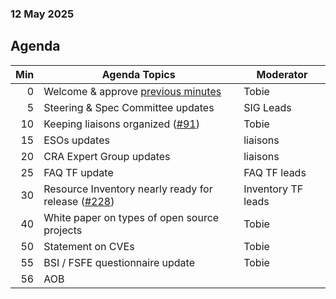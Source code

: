 ###  12 May 2025
##  Agenda
| Min | Agenda Topics | Moderator |
| --: | ----- | --- |
|   0 | Welcome & approve [previous minutes](https://github.com/orcwg/orcwg/pull/92) | Tobie |
|   5 | Steering & Spec Committee updates | SIG Leads |
|  10 | Keeping liaisons organized ([#91](https://github.com/orcwg/orcwg/pull/91)) | Tobie |
|  15 | ESOs updates | liaisons |
|  20 | CRA Expert Group updates | liaisons |
|  25 | FAQ TF update | FAQ TF leads |
|  30 | Resource Inventory nearly ready for release ([#228](https://github.com/orcwg/cra-hub/pull/228)) | Inventory TF leads |
|  40 | White paper on types of open source projects | Tobie |
|  50 | Statement on CVEs | Tobie |
|  55 | BSI / FSFE questionnaire update | Tobie |
|  56 | AOB | |
